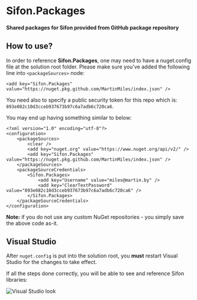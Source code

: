 # Sifon.Packages

#### Shared packages for Sifon provided from GitHub package repository


## How to use?

In order to reference **Sifon.Packages**, one may need to have a nuget.config file at the solution root folder. Please make sure you've added the following line into `<packageSources>` node:

`<add key="Sifon.Packages" value="https://nuget.pkg.github.com/MartinMiles/index.json" />`

You need also to specify a public security token for this repo which is: `893e082c10d3cceb937673b97c6a7adb6c720ca6`. 

You may end up having something similar to below:

```
<?xml version="1.0" encoding="utf-8"?>
<configuration>
    <packageSources>
        <clear />
        <add key="nuget.org" value="https://www.nuget.org/api/v2/" />
        <add key="Sifon.Packages" value="https://nuget.pkg.github.com/MartinMiles/index.json" />
    </packageSources>
    <packageSourceCredentials>
        <Sifon.Packages>
            <add key="Username" value="miles@martin.by" />
            <add key="ClearTextPassword" value="893e082c10d3cceb937673b97c6a7adb6c720ca6" />
        </Sifon.Packages>
    </packageSourceCredentials>
</configuration>
```

**Note:** if you do not use any custom NuGet repositories - you simply save the above code as-it.



## Visual Studio

After `nuget.config` is put into the solution root, you **must** restart Visual Studio for the changes to take effect.

If all the steps done correctly, you will be able to see and reference Sifon libraries:

![Visual Studio look](https://raw.githubusercontent.com/wiki/MartinMiles/Sifon.Packages/img/VisualStudio.png "Visual Studio look")

